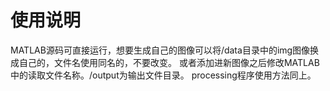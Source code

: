 # 使用说明

MATLAB源码可直接运行，想要生成自己的图像可以将/data目录中的img图像换成自己的，文件名使用同名的，不要改变。
或者添加进新图像之后修改MATLAB中的读取文件名称。/output为输出文件目录。
processing程序使用方法同上。
